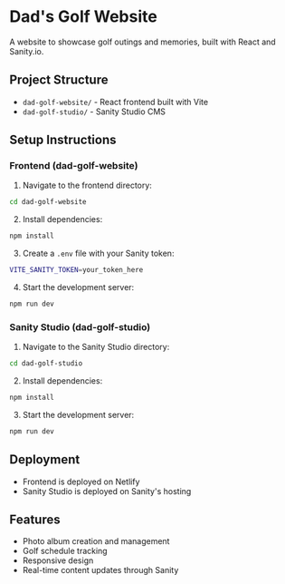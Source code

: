 # Dad's Golf Website

A website to showcase golf outings and memories, built with React and Sanity.io.

## Project Structure

- `dad-golf-website/` - React frontend built with Vite
- `dad-golf-studio/` - Sanity Studio CMS

## Setup Instructions

### Frontend (dad-golf-website)

1. Navigate to the frontend directory:
```bash
cd dad-golf-website
```

2. Install dependencies:
```bash
npm install
```

3. Create a `.env` file with your Sanity token:
```bash
VITE_SANITY_TOKEN=your_token_here
```

4. Start the development server:
```bash
npm run dev
```

### Sanity Studio (dad-golf-studio)

1. Navigate to the Sanity Studio directory:
```bash
cd dad-golf-studio
```

2. Install dependencies:
```bash
npm install
```

3. Start the development server:
```bash
npm run dev
```

## Deployment

- Frontend is deployed on Netlify
- Sanity Studio is deployed on Sanity's hosting

## Features

- Photo album creation and management
- Golf schedule tracking
- Responsive design
- Real-time content updates through Sanity
